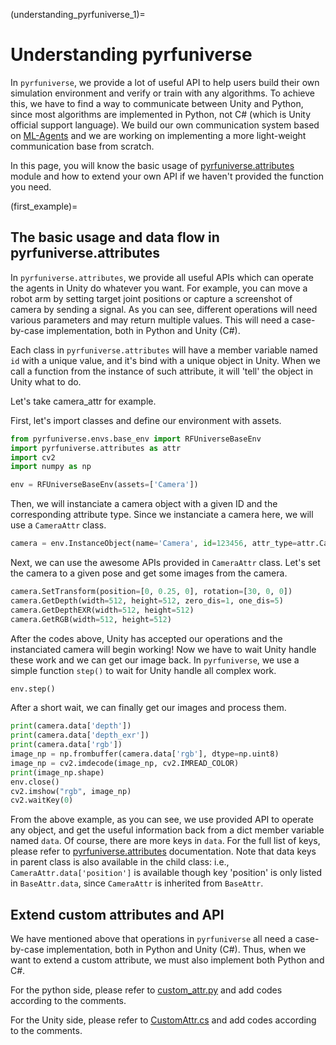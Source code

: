 (understanding_pyrfuniverse_1)=
# Understanding pyrfuniverse

In `pyrfuniverse`, we provide a lot of useful API to help users build their own simulation environment and verify or train with any algorithms. To achieve this, we have to find a way to communicate between Unity and Python, since most algorithms are implemented in Python, not C# (which is Unity official support language). We build our own communication system based on [ML-Agents](https://github.com/Unity-Technologies/ml-agents) and we are working on implementing a more light-weight communication base from scratch.

In this page, you will know the basic usage of [pyrfuniverse.attributes](pyrfuniverse_attributes) module and how to extend your own API if we haven't provided the function you need.

(first_example)=
## The basic usage and data flow in pyrfuniverse.attributes

In `pyrfuniverse.attributes`, we provide all useful APIs which can operate the agents in Unity do whatever you want. For example, you can move a robot arm by setting target joint positions or capture a screenshot of camera by sending a signal. As you can see, different operations will need various parameters and may return multiple values. This will need a case-by-case implementation, both in Python and Unity (C#).

Each class in `pyrfuniverse.attributes` will have a member variable named `id` with a unique value, and it's bind with a unique object in Unity. When we call a function from the instance of such attribute, it will 'tell' the object in Unity what to do. 

Let's take camera_attr for example. 

First, let's import classes and define our environment with assets.
```python
from pyrfuniverse.envs.base_env import RFUniverseBaseEnv
import pyrfuniverse.attributes as attr
import cv2
import numpy as np

env = RFUniverseBaseEnv(assets=['Camera'])
```

Then, we will instanciate a camera object with a given ID and the corresponding attribute type. Since we instanciate a camera here, we will use a `CameraAttr` class.
```python
camera = env.InstanceObject(name='Camera', id=123456, attr_type=attr.CameraAttr)
```

Next, we can use the awesome APIs provided in `CameraAttr` class. Let's 
set the camera to a given pose and get some images from the camera.
```python
camera.SetTransform(position=[0, 0.25, 0], rotation=[30, 0, 0])
camera.GetDepth(width=512, height=512, zero_dis=1, one_dis=5)
camera.GetDepthEXR(width=512, height=512)
camera.GetRGB(width=512, height=512)
```

After the codes above, Unity has accepted our operations and the instanciated camera will begin working! Now we have to wait Unity handle these work and we can get our image back. In `pyrfuniverse`, we use a simple function `step()` to wait for Unity handle all complex work.
```python
env.step()
```

After a short wait, we can finally get our images and process them.
```python
print(camera.data['depth'])
print(camera.data['depth_exr'])
print(camera.data['rgb'])
image_np = np.frombuffer(camera.data['rgb'], dtype=np.uint8)
image_np = cv2.imdecode(image_np, cv2.IMREAD_COLOR)
print(image_np.shape)
env.close()
cv2.imshow("rgb", image_np)
cv2.waitKey(0)
```

From the above example, as you can see, we use provided API to operate any object, and get the useful information back from a dict member variable named `data`. Of course, there are more keys in `data`. For the full list of keys, please refer to [pyrfuniverse.attributes](pyrfuniverse_attributes) documentation. Note that data keys in parent class is also available in the child class: i.e., `CameraAttr.data['position']` is available though key 'position' is only listed in `BaseAttr.data`, since `CameraAttr` is inherited from `BaseAttr`.

## Extend custom attributes and API

We have mentioned above that operations in `pyrfuniverse` all need a case-by-case implementation, both in Python and Unity (C#). Thus, when we want to extend a custom attribute, we must also implement both Python and C#.

For the python side, please refer to [custom_attr.py](https://github.com/mvig-robotflow/pyrfuniverse/blob/main/pyrfuniverse/attributes/custom_attr.py) and add codes according to the comments.

For the Unity side, please refer to [CustomAttr.cs](https://github.com/mvig-robotflow/rfuniverse/blob/main/Assets/RFUniverse/Scripts/Attributes/CustomAttr.cs) and add codes according to the comments.
